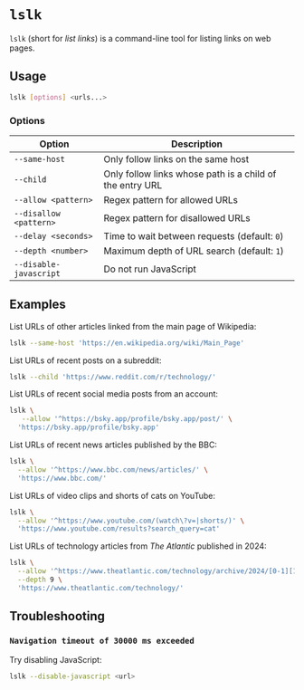 # `lslk`

`lslk` (short for _list links_) is a command-line tool for listing links
on web pages.

## Usage

```bash
lslk [options] <urls...>
```

### Options

| Option                 | Description                                              |
| ---------------------- | -------------------------------------------------------- |
| `--same-host`          | Only follow links on the same host                       |
| `--child`              | Only follow links whose path is a child of the entry URL |
| `--allow <pattern>`    | Regex pattern for allowed URLs                           |
| `--disallow <pattern>` | Regex pattern for disallowed URLs                        |
| `--delay <seconds>`    | Time to wait between requests (default: `0`)             |
| `--depth <number>`     | Maximum depth of URL search (default: `1`)               |
| `--disable-javascript` | Do not run JavaScript                                    |

## Examples

List URLs of other articles linked from the main page of Wikipedia:

```bash
lslk --same-host 'https://en.wikipedia.org/wiki/Main_Page'
```

List URLs of recent posts on a subreddit:

```bash
lslk --child 'https://www.reddit.com/r/technology/'
```

List URLs of recent social media posts from an account:

```bash
lslk \
   --allow '^https://bsky.app/profile/bsky.app/post/' \
  'https://bsky.app/profile/bsky.app'
```

List URLs of recent news articles published by the BBC:

```bash
lslk \
  --allow '^https://www.bbc.com/news/articles/' \
  'https://www.bbc.com/'
```

List URLs of video clips and shorts of cats on YouTube:

```bash
lslk \
  --allow '^https://www.youtube.com/(watch\?v=|shorts/)' \
  'https://www.youtube.com/results?search_query=cat'
```

List URLs of technology articles from _The Atlantic_ published in 2024:

```bash
lslk \
  --allow '^https://www.theatlantic.com/technology/archive/2024/[0-1][1-9]/' \
  --depth 9 \
  'https://www.theatlantic.com/technology/'
```

## Troubleshooting

### `Navigation timeout of 30000 ms exceeded`

Try disabling JavaScript:

```bash
lslk --disable-javascript <url>
```

